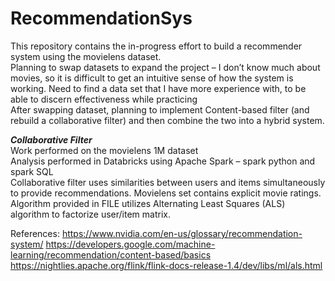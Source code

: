 # RecommendationSys
This repository contains the in-progress effort to build a recommender system using the movielens dataset.  
Planning to swap datasets to expand the project – I don’t know much about movies, so it is difficult to get an intuitive sense of how the system is working. Need to find a data set that I have more experience with, to be able to discern effectiveness while practicing  
After swapping dataset, planning to implement Content-based filter (and rebuild a collaborative filter) and then combine the two into a hybrid system.  

***Collaborative Filter***   
Work performed on the movielens 1M dataset  
Analysis performed in Databricks using Apache Spark – spark python and spark SQL  
Collaborative filter uses similarities between users and items simultaneously to provide recommendations. Movielens set contains explicit movie ratings. Algorithm provided in FILE utilizes Alternating Least Squares (ALS) algorithm to factorize user/item matrix.  
  
References: https://www.nvidia.com/en-us/glossary/recommendation-system/
https://developers.google.com/machine-learning/recommendation/content-based/basics
https://nightlies.apache.org/flink/flink-docs-release-1.4/dev/libs/ml/als.html
